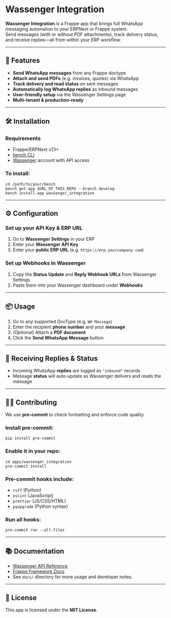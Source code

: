 # Wassenger Integration

**Wassenger Integration** is a Frappe app that brings full WhatsApp messaging automation to your ERPNext or Frappe system.  
Send messages (with or without PDF attachments), track delivery status, and receive replies—all from within your ERP workflow.

---

## 🚀 Features

- **Send WhatsApp messages** from any Frappe doctype  
- **Attach and send PDFs** (e.g. invoices, quotes) via WhatsApp  
- **Track delivery and read status** on sent messages  
- **Automatically log WhatsApp replies** as inbound messages  
- **User-friendly setup** via the Wassenger Settings page  
- **Multi-tenant & production-ready**  

---

## 🛠️ Installation

### Requirements

- Frappe/ERPNext v13+  
- [bench CLI](https://github.com/frappe/bench)  
- [Wassenger](https://wassenger.com/) account with API access  

### To install:

```shell
cd /path/to/your/bench
bench get-app $URL_OF_THIS_REPO --branch develop
bench install-app wassenger_integration
```

---

## ⚙️ Configuration

### Set up your API Key & ERP URL

1. Go to **Wassenger Settings** in your ERP  
2. Enter your **Wassenger API Key**  
3. Enter your **public ERP URL** (e.g. `https://erp.yourcompany.com`)  

### Set up Webhooks in Wassenger

1. Copy the **Status Update** and **Reply Webhook URLs** from Wassenger Settings  
2. Paste them into your Wassenger dashboard under **Webhooks**

---

## 📦 Usage

1. Go to any supported DocType (e.g. `WH Massage`)  
2. Enter the recipient **phone number** and your **message**  
3. *(Optional)* Attach a **PDF document**  
4. Click the **Send WhatsApp Message** button  

---

## 🔁 Receiving Replies & Status

- Incoming WhatsApp **replies** are logged as `"inbound"` records  
- Message **status** will auto-update as Wassenger delivers and reads the message  

---

## 🧑‍💻 Contributing

We use **pre-commit** to check formatting and enforce code quality.

### Install pre-commit:

```shell
pip install pre-commit
```

### Enable it in your repo:

```shell
cd apps/wassenger_integration
pre-commit install
```

### Pre-commit hooks include:

- `ruff` (Python)  
- `eslint` (JavaScript)  
- `prettier` (JS/CSS/HTML)  
- `pyupgrade` (Python syntax)  

### Run all hooks:

```shell
pre-commit run --all-files
```

---

## 📚 Documentation

- [Wassenger API Reference](https://wassenger.com/docs)
- [Frappe Framework Docs](https://frappeframework.com/docs)
- See `docs/` directory for more usage and developer notes.

---

## 📝 License

This app is licensed under the **MIT License**.
